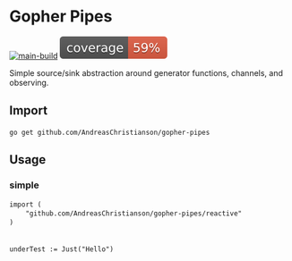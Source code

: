 # Gopher Pipes
[![main-build](https://github.com/AndreasChristianson/gopher-pipes/actions/workflows/main-build.yaml/badge.svg)](https://github.com/AndreasChristianson/gopher-pipes/actions/workflows/main-build.yaml)
![coverage](https://raw.githubusercontent.com/AndreasChristianson/gopher-pipes/badges/.badges/main/coverage.svg)

Simple source/sink abstraction around generator functions, channels, and observing.

## Import

```shell
go get github.com/AndreasChristianson/gopher-pipes
```

## Usage

### simple

```shell
import (
	"github.com/AndreasChristianson/gopher-pipes/reactive"
)

  
underTest := Just("Hello")
```
